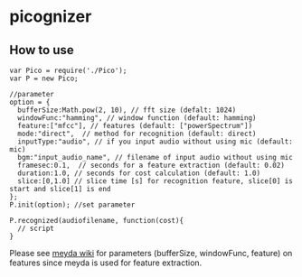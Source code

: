 picognizer
===============


## How to use
    var Pico = require('./Pico');
    var P = new Pico;

    //parameter
    option = {
      bufferSize:Math.pow(2, 10), // fft size (defalt: 1024)
      windowFunc:"hamming", // window function (default: hamming)
      feature:["mfcc"], // features (default: ["powerSpectrum"])
      mode:"direct",  // method for recognition (default: direct)
      inputType:"audio", // if you input audio without using mic (default: mic)
      bgm:"input_audio_name", // filename of input audio without using mic  
      framesec:0.1,  // seconds for a feature extraction (default: 0.02)
      duration:1.0, // seconds for cost calculation (default: 1.0)
      slice:[0,1.0] // slice time [s] for recognition feature, slice[0] is start and slice[1] is end
    };
    P.init(option); //set parameter

    P.recognized(audiofilename, function(cost){
      // script
    }

Please see [meyda wiki][] for parameters (bufferSize, windowFunc, feature) on features since meyda is used for feature extraction.

[meyda wiki]:https://github.com/meyda/meyda/wiki "meyda wiki"
